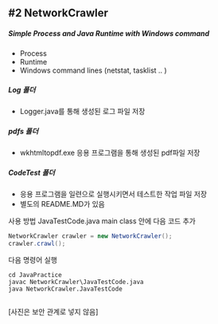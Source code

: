 ## #2 NetworkCrawler

##### Simple Process and Java Runtime with Windows command

- Process
- Runtime
- Windows command lines (netstat, tasklist .. )

##### Log 폴더
- Logger.java를 통해 생성된 로그 파일 저장

##### pdfs 폴더
- wkhtmltopdf.exe 응용 프로그램을 통해 생성된 pdf파일 저장

##### CodeTest 폴더
- 응용 프로그램을 일련으로 실행시키면서 테스트한 작업 파일 저장
- 별도의 README.MD가 있음

사용 방법
JavaTestCode.java main class 안에 다음 코드 추가

```java
NetworkCrawler crawler = new NetworkCrawler();
crawler.crawl();


```

다음 명령어 실행

```
cd JavaPractice
javac NetworkCrawler\JavaTestCode.java
java NetworkCrawler.JavaTestCode


```

[사진은 보안 관계로 넣지 않음]